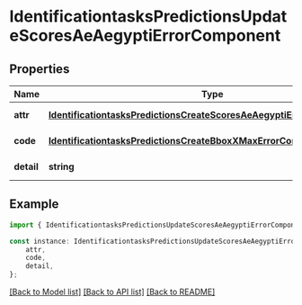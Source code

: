 # IdentificationtasksPredictionsUpdateScoresAeAegyptiErrorComponent


## Properties

Name | Type | Description | Notes
------------ | ------------- | ------------- | -------------
**attr** | [**IdentificationtasksPredictionsCreateScoresAeAegyptiErrorComponentAttr**](IdentificationtasksPredictionsCreateScoresAeAegyptiErrorComponentAttr.md) |  | [default to undefined]
**code** | [**IdentificationtasksPredictionsCreateBboxXMaxErrorComponentCode**](IdentificationtasksPredictionsCreateBboxXMaxErrorComponentCode.md) |  | [default to undefined]
**detail** | **string** |  | [default to undefined]

## Example

```typescript
import { IdentificationtasksPredictionsUpdateScoresAeAegyptiErrorComponent } from 'mosquito-alert';

const instance: IdentificationtasksPredictionsUpdateScoresAeAegyptiErrorComponent = {
    attr,
    code,
    detail,
};
```

[[Back to Model list]](../README.md#documentation-for-models) [[Back to API list]](../README.md#documentation-for-api-endpoints) [[Back to README]](../README.md)

